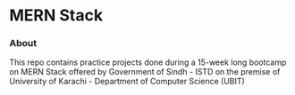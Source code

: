 # MERN Stack 

### About 
This repo contains practice projects done during a 15-week long bootcamp on MERN Stack offered by Government of Sindh - ISTD on the premise of University of Karachi - Department of Computer Science (UBIT)
